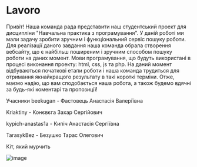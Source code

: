 # Lavoro
Привіт! Наша команда рада представити наш студентський проект для дисципліни "Навчальна практика з програмування". У даній роботі ми мали задачу зробити зручним і функціональний сервіс пошуку роботи. Для реалізації даного завдання наша команда обрала створення вебсайту, що є найбільш поширеним і зручним способом пошуку роботи на даних момент. Мови програмування, що будуть використані в процесі виконання проекту: html, css, js та php. На даний момент відбуваються початкові етапи роботи і наша команда трудиться для отримання якнайкращого результату в такі короткі терміни. Отже, маємо надію, що вам сподобається наша робота, а також будемо вдячні за будь-які коментарі та пропозиції!

Учасники
beekugan - Фастовець Анастасія Валеріївна

Kriaktiny - Конєвєга Захар Сергійович

kypich-anastas1a - Кипіч Анастасія Сергіївна

TarasykBez - Безушко Тарас Олегович

Кіт, який мурчить

![image](https://github.com/Krikatiny/Lavoro/assets/120288876/dc047492-cc50-4a8e-bc35-c8ebad1b99f4)
